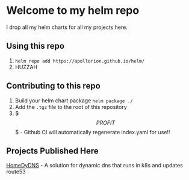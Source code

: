 # Welcome to my helm repo

I drop all my helm charts for all my projects here.

## Using this repo

1. `helm repo add https://apollorion.github.io/helm/`
2. HUZZAH

## Contributing to this repo

1. Build your helm chart package `helm package ./`
2. Add the `.tgz` file to the root of this repository
3. $$$ PROFIT $$$ - Github CI will automatically regenerate index.yaml for use!!

## Projects Published Here

[HomeDyDNS](https://github.com/Apollorion/homedydns) - A solution for dynamic dns that runs in k8s and updates route53